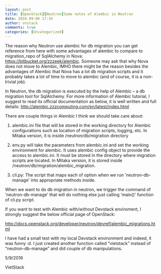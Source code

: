 ```yaml
---
layout: post
title: [OpenStack][Neutron]Some notes of Alembic in Neutron
date: 2016-09-06 17:34
author: vnstack
comments: true
categories: [Uncategorized]
---
```

The reason why Neutron use alembic for db migration you can get reference from here with some advantages of alembic to compare to migration_repo of SqlAlchemy in Nova: <a href="https://bitbucket.org/zzzeek/alembic">https://bitbucket.org/zzzeek/alembic</a>. Someone may ask that why Nova does not move to Alembic, IMHO there might be the reason besides the advantages of Alembic that Nova has a lot db migration scripts and it probably takes a lot of time to move to alembic (and of course, it is a non-trivial job).

In Neutron, the db migration is executed by the help of Alembic – a db migration tool for SqlAlchemy. For more information of Alembic tutorial, I suggest to read its official documentation as below, it is well written and full details: <a href="http://alembic.zzzcomputing.com/en/latest/index.html">http://alembic.zzzcomputing.com/en/latest/index.html</a>

There are couple things in Alembic I think we should take care about:

<ol>
<li>alembic.ini file that will be stored in the working directory for Alembic configurations such as location of migration scripts, logging, etc. In Mitaka version, it is inside /neutron/db/migration directory</p></li>
<li>env.py will take the parameters from alembic.ini and set the working environment for alembic. It uses alembic config object to provide the access to alembic.ini. It must be stored in the directory where migration scripts are located. In Mitaka version, it is stored inside /neutron/db/migration/alembic_migration.</p></li>
<li><p>cli.py: The script that maps each of option when we run 'neutron-db-manage' into appropriate methods inside.</p></li>
</ol>

<p>When we want to do db migration in neutron, we trigger the command of 'neutron-db-manage' that will do nothing else just calling 'main()' function of cli.py script.

If you want to test with Alembic with/without Devstack enviroment, I strongly suggest the below official page of OpenStack:

<a href="http://docs.openstack.org/developer/neutron/devref/alembic_migrations.html">http://docs.openstack.org/developer/neutron/devref/alembic_migrations.html</a>

I have had a small test with my local Devstack environment and indeed, it was funny :d. I just created another function called “vietstack” instead of “neutron-db-manage” and did couple of db manipulations.

5/9/2016

VietStack
